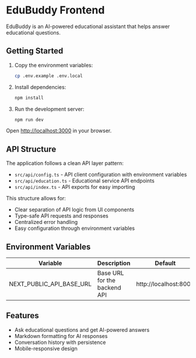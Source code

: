 # EduBuddy Frontend

EduBuddy is an AI-powered educational assistant that helps answer educational questions.

## Getting Started

1. Copy the environment variables:
   ```bash
   cp .env.example .env.local
   ```

2. Install dependencies:
   ```bash
   npm install
   ```

3. Run the development server:
   ```bash
   npm run dev
   ```

Open [http://localhost:3000](http://localhost:3000) in your browser.

## API Structure

The application follows a clean API layer pattern:

- `src/api/config.ts` - API client configuration with environment variables
- `src/api/education.ts` - Educational service API endpoints
- `src/api/index.ts` - API exports for easy importing

This structure allows for:
- Clear separation of API logic from UI components
- Type-safe API requests and responses
- Centralized error handling
- Easy configuration through environment variables

## Environment Variables

| Variable | Description | Default |
|----------|-------------|---------|
| NEXT_PUBLIC_API_BASE_URL | Base URL for the backend API | http://localhost:8000 |

## Features

- Ask educational questions and get AI-powered answers
- Markdown formatting for AI responses
- Conversation history with persistence
- Mobile-responsive design 